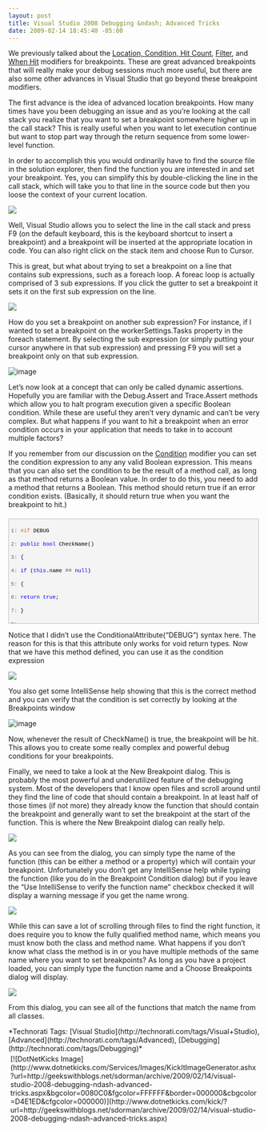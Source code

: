 ```yaml
---
layout: post
title: Visual Studio 2008 Debugging &ndash; Advanced Tricks
date: 2009-02-14 18:45:40 -05:00
---
```


We previously talked about the [Location, Condition, Hit Count](http://geekswithblogs.net/sdorman/archive/2009/02/14/visual-studio-2008-debugging-tricks-ndash-advanced-breakpoints.aspx), [Filter](http://geekswithblogs.net/sdorman/archive/2009/02/14/visual-studio-2008-debugging-tricks-ndash-multi-threaded-debugging.aspx), and [When Hit](http://geekswithblogs.net/sdorman/archive/2009/02/14/visual-studio-2008-debugging-tricks-ndash-tracepoints.aspx) modifiers for breakpoints. These are great advanced breakpoints that will really make your debug sessions much more useful, but there are also some other advances in Visual Studio that go beyond these breakpoint modifiers.

The first advance is the idea of advanced location breakpoints. How many times have you been debugging an issue and as you’re looking at the call stack you realize that you want to set a breakpoint somewhere higher up in the call stack? This is really useful when you want to let execution continue but want to stop part way through the return sequence from some lower-level function.

In order to accomplish this you would ordinarily have to find the source file in the solution explorer, then find the function you are interested in and set your breakpoint. Yes, you can simplify this by double-clicking the line in the call stack, which will take you to that line in the source code but then you loose the context of your current location.

![](http://gwb.blob.core.windows.net/sdorman/WindowsLiveWriter/VisualStudio2008DebuggingAdvancedTricks_E730/image_3.png) 

Well, Visual Studio allows you to select the line in the call stack and press F9 (on the default keyboard, this is the keyboard shortcut to insert a breakpoint) and a breakpoint will be inserted at the appropriate location in code. You can also right click on the stack item and choose Run to Cursor.

This is great, but what about trying to set a breakpoint on a line that contains sub expressions, such as a foreach loop. A foreac loop is actually comprised of 3 sub expressions. If you click the gutter to set a breakpoint it sets it on the first sub expression on the line. 

![](http://gwb.blob.core.windows.net/sdorman/WindowsLiveWriter/VisualStudio2008DebuggingAdvancedTricks_E730/image_6.png)

How do you set a breakpoint on another sub expression? For instance, if I wanted to set a breakpoint on the workerSettings.Tasks property in the foreach statement. By selecting the sub expression (or simply putting your cursor anywhere in that sub expression) and pressing F9 you will set a breakpoint only on that sub expression. 

![image](http://gwb.blob.core.windows.net/sdorman/WindowsLiveWriter/VisualStudio2008DebuggingAdvancedTricks_E730/image_9.png "image") 

Let’s now look at a concept that can only be called dynamic assertions. Hopefully you are familiar with the Debug.Assert and Trace.Assert methods which allow you to halt program execution given a specific Boolean condition. While these are useful they aren’t very dynamic and can’t be very complex. But what happens if you want to hit a breakpoint when an error condition occurs in your application that needs to take in to account multiple factors?

If you remember from our discussion on the [Condition](http://geekswithblogs.net/sdorman/archive/2009/02/14/visual-studio-2008-debugging-tricks-ndash-advanced-breakpoints.aspx) modifier you can set the condition expression to any any valid Boolean expression. This means that you can also set the condition to be the result of a method call, as long as that method returns a Boolean value. In order to do this, you need to add a method that returns a Boolean. This method should return true if an error condition exists. (Basically, it should return true when you want the breakpoint to hit.) 
  <div style="border-bottom: silver 1px solid; border-left: silver 1px solid; padding-bottom: 4px; line-height: 12pt; background-color: #f4f4f4; margin: 20px 0px 10px; padding-left: 4px; width: 97.5%; padding-right: 4px; font-family: 'Courier New', courier, monospace; max-height: 200px; font-size: 8pt; overflow: auto; border-top: silver 1px solid; cursor: text; border-right: silver 1px solid; padding-top: 4px" id="codeSnippetWrapper">   <div style="border-bottom-style: none; padding-bottom: 0px; line-height: 12pt; border-right-style: none; background-color: #f4f4f4; padding-left: 0px; width: 100%; padding-right: 0px; font-family: 'Courier New', courier, monospace; border-top-style: none; color: black; font-size: 8pt; border-left-style: none; overflow: visible; padding-top: 0px" id="codeSnippet">     

<span style="color: #606060" id="lnum1">   1:</span> <span style="color: #cc6633">#if</span> DEBUG

<span style="color: #606060" id="lnum2">   2:</span> <span style="color: #0000ff">public</span> <span style="color: #0000ff">bool</span> CheckName()

<span style="color: #606060" id="lnum3">   3:</span> {

<span style="color: #606060" id="lnum4">   4:</span>    <span style="color: #0000ff">if</span> (<span style="color: #0000ff">this</span>.name == <span style="color: #0000ff">null</span>)

<span style="color: #606060" id="lnum5">   5:</span>    {

<span style="color: #606060" id="lnum6">   6:</span>       <span style="color: #0000ff">return</span> <span style="color: #0000ff">true</span>;

<span style="color: #606060" id="lnum7">   7:</span>    }

<span style="color: #606060" id="lnum8">   8:</span>  

<span style="color: #606060" id="lnum9">   9:</span>    <span style="color: #0000ff">return</span> <span style="color: #0000ff">false</span>;

<span style="color: #606060" id="lnum10">  10:</span> }

<span style="color: #606060" id="lnum11">  11:</span> <span style="color: #cc6633">#endif</span>

</div>
</div>



Notice that I didn’t use the ConditionalAttribute(“DEBUG”) syntax here. The reason for this is that this attribute only works for void return types. Now that we have this method defined, you can use it as the condition expression

![](http://gwb.blob.core.windows.net/sdorman/WindowsLiveWriter/VisualStudio2008DebuggingAdvancedTricks_E730/image_12.png) 

You also get some IntelliSense help showing that this is the correct method and you can verify that the condition is set correctly by looking at the Breakpoints window

![image](http://gwb.blob.core.windows.net/sdorman/WindowsLiveWriter/VisualStudio2008DebuggingAdvancedTricks_E730/image_17.png "image") 

Now, whenever the result of CheckName() is true, the breakpoint will be hit. This allows you to create some really complex and powerful debug conditions for your breakpoints.

Finally, we need to take a look at the New Breakpoint dialog. This is probably the most powerful and underutilized feature of the debugging system. Most of the developers that I know open files and scroll around until they find the line of code that should contain a breakpoint. In at least half of those times (if not more) they already know the function that should contain the breakpoint and generally want to set the breakpoint at the start of the function. This is where the New Breakpoint dialog can really help.

![](http://gwb.blob.core.windows.net/sdorman/WindowsLiveWriter/VisualStudio2008DebuggingAdvancedTricks_E730/image_20.png) 

As you can see from the dialog, you can simply type the name of the function (this can be either a method or a property) which will contain your breakpoint. Unfortunately you don’t get any IntelliSense help while typing the function (like you do in the Breakpoint Condition dialog) but if you leave the “Use IntelliSense to verify the function name” checkbox checked it will display a warning message if you get the name wrong.

![](http://gwb.blob.core.windows.net/sdorman/WindowsLiveWriter/VisualStudio2008DebuggingAdvancedTricks_E730/image_23.png) 

While this can save a lot of scrolling through files to find the right function, it does require you to know the fully qualified method name, which means you must know both the class and method name. What happens if you don’t know what class the method is in or you have multiple methods of the same name where you want to set breakpoints? As long as you have a project loaded, you can simply type the function name and a Choose Breakpoints dialog will display.

![](http://gwb.blob.core.windows.net/sdorman/WindowsLiveWriter/VisualStudio2008DebuggingAdvancedTricks_E730/image_26.png) 

From this dialog, you can see all of the functions that match the name from all classes.

<div style="padding-bottom: 0px; margin: 0px; padding-left: 0px; padding-right: 0px; display: inline; float: none; padding-top: 0px" id="scid:0767317B-992E-4b12-91E0-4F059A8CECA8:3235025c-6167-4d4a-b1e8-b737a2c71f22" class="wlWriterSmartContent">*Technorati Tags: [Visual Studio](http://technorati.com/tags/Visual+Studio), [Advanced](http://technorati.com/tags/Advanced), [Debugging](http://technorati.com/tags/Debugging)*</div><div class="wlWriterHeaderFooter" style="text-align:left; margin:0px; padding:4px 4px 4px 4px;">[![DotNetKicks Image](http://www.dotnetkicks.com/Services/Images/KickItImageGenerator.ashx?url=http://geekswithblogs.net/sdorman/archive/2009/02/14/visual-studio-2008-debugging-ndash-advanced-tricks.aspx&bgcolor=0080C0&fgcolor=FFFFFF&border=000000&cbgcolor=D4E1ED&cfgcolor=000000)](http://www.dotnetkicks.com/kick/?url=http://geekswithblogs.net/sdorman/archive/2009/02/14/visual-studio-2008-debugging-ndash-advanced-tricks.aspx)</div>
